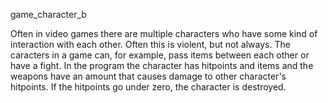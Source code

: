 game_character_b

Often in video games there are multiple characters who have some kind of
interaction with each other. Often this is violent, but not always. The
caracters in a game can, for example, pass items between each other or have a
fight. In the program the character has hitpoints and items and the weapons
have an amount that causes damage to other character's hitpoints. If the
hitpoints go under zero, the character is destroyed.
